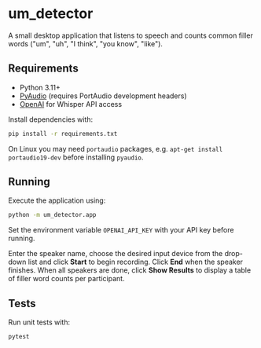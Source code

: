 # um_detector

A small desktop application that listens to speech and counts common filler words ("um", "uh", "I think", "you know", "like").

## Requirements

- Python 3.11+
- [PyAudio](https://pypi.org/project/PyAudio/) (requires PortAudio development headers)
- [OpenAI](https://pypi.org/project/openai/) for Whisper API access

Install dependencies with:

```bash
pip install -r requirements.txt
```

On Linux you may need `portaudio` packages, e.g. `apt-get install portaudio19-dev` before installing `pyaudio`.

## Running

Execute the application using:

```bash
python -m um_detector.app
```

Set the environment variable `OPENAI_API_KEY` with your API key before running.

Enter the speaker name, choose the desired input device from the drop-down list and click **Start** to begin recording. Click **End** when the speaker finishes. When all speakers are done, click **Show Results** to display a table of filler word counts per participant.

## Tests

Run unit tests with:

```bash
pytest
```
